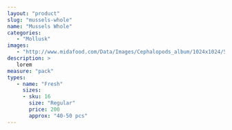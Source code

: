 ```yaml
---
layout: "product"
slug: "mussels-whole"
name: "Mussels Whole"
categories:
   - "Mollusk"
images:
   - "http://www.midafood.com/Data/Images/Cephalopods_album/1024x1024/54acdb77e60ec196.jpg"
description: >
   lorem
measure: "pack"
types: 
   - name: "Fresh"
     sizes: 
     - sku: 16
       size: "Regular"
       price: 200
       approx: "40-50 pcs"
---
```

